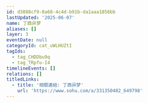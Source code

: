 ```yaml
---
id: d3088cf9-8a68-4c4d-b91b-da1aaa1856bb
lastUpdated: '2025-06-07'
name: 丁酉异梦
aliases: []
layer: 3
eventDate: null
categoryId: cat_uWLHUZtI
tagIds:
  - tag_CHDDbu9q
  - tag_TRpfu-I4
timelineEvents: []
relations: []
titledLinks:
  - title: '相關連結: 丁酉异梦'
    url: 'https://www.sohu.com/a/331350482_649798'
---
```


